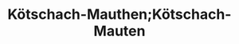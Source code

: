---
title: Kötschach-Mauthen;Kötschach-Mauten
url: /koetschach-mauthen-koetschach-mauten/
latitude: 46.672
longitude: 13.002
---